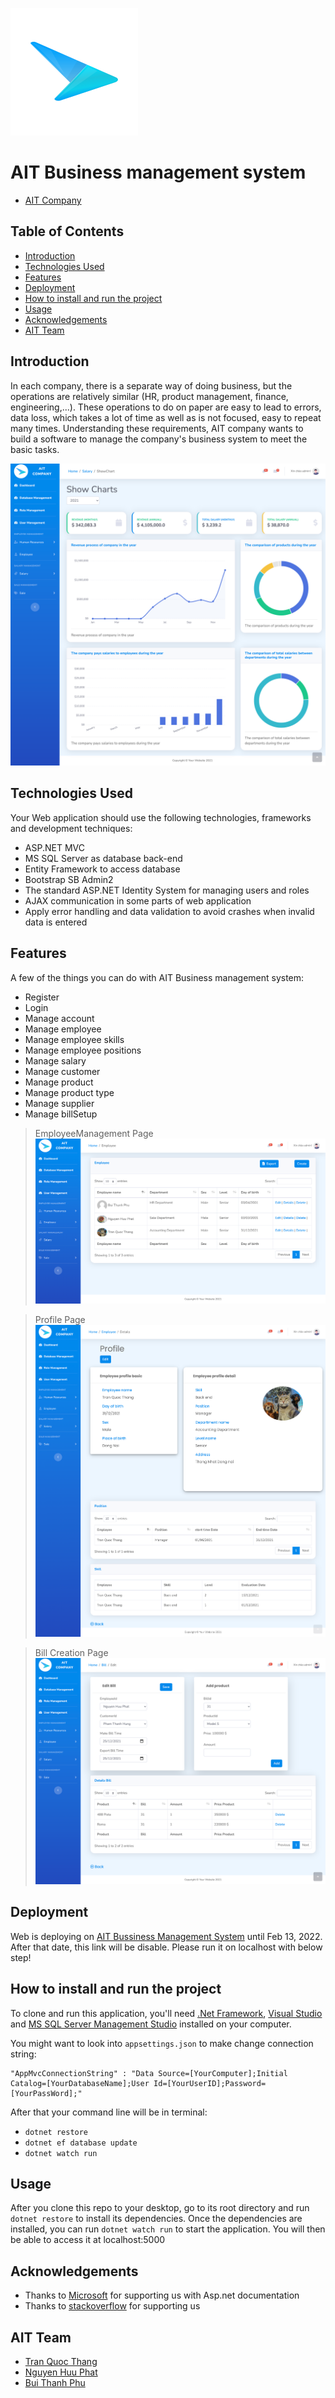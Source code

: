 ![logo](wwwroot/img/logo.svg)  
# AIT Business management system   
- [AIT Company](http://lucasuit-001-site1.etempurl.com/)

## Table of Contents
* [Introduction](#introduction)
* [Technologies Used](#technologies-used)
* [Features](#features)
* [Deployment](#deployment)
* [How to install and run the project](#how-to-install-and-run-the-project)
* [Usage](#usage)
* [Acknowledgements](#acknowledgements)
* [AIT Team](#ait-team)
<!-- * [License](#license) -->


## Introduction
In each company, there is a separate way of doing business, but the operations are relatively similar (HR, product management, finance, engineering,...). These operations to do on paper are easy to lead to errors, data loss, which takes a lot of time as well as is not focused, easy to repeat many times. Understanding these requirements, AIT company wants to build a software to manage the company's business system to meet the basic tasks.


![Dashboard](wwwroot/img/demoPage/dashboard.png)



## Technologies Used
Your Web application should use the following technologies, frameworks and development techniques:

- ASP.NET MVC
- MS SQL Server as database back-end
- Entity Framework to access database
- Bootstrap SB Admin2 
- The standard ASP.NET Identity System for managing users and roles
- AJAX communication in some parts of web application
- Apply error handling and data validation to avoid crashes when invalid data is entered



## Features
A few of the things you can do with AIT Business management system:
- Register
- Login
- Manage account
- Manage employee
- Manage employee skills
- Manage employee positions
- Manage salary
- Manage customer
- Manage product
- Manage product type
- Manage supplier
- Manage billSetup

> EmployeeManagement Page
![EmployeeManagement](wwwroot/img/demoPage/employeeIndex.png)


> Profile Page
![Dashboard](wwwroot/img/demoPage/profile.png)


> Bill Creation Page
![Dashboard](wwwroot/img/demoPage/createBill.png)


## Deployment
Web is deploying on [AIT Bussiness Management System](http://lucasuit-001-site1.etempurl.com/) until Feb 13, 2022. After that date, this link will be disable. 
Please run it on localhost with below step!
## How to install and run the project
To clone and run this application, you'll need [.Net Framework](https://dotnet.microsoft.com/en-us/download/dotnet-framework), [Visual Studio](https://visualstudio.microsoft.com/) and [MS SQL Server Management Studio](https://docs.microsoft.com/en-us/sql/ssms/download-sql-server-management-studio-ssms?view=sql-server-ver15) installed on your computer. 

You might want to look into `appsettings.json` to make change connection string: 
```
"AppMvcConnectionString" : "Data Source=[YourComputer];Initial Catalog=[YourDatabaseName];User Id=[YourUserID];Password=[YourPassWord];"
```


After that your command line will be in terminal:
- `dotnet restore` 
- `dotnet ef database update`
- `dotnet watch run`


## Usage
After you clone this repo to your desktop, go to its root directory and run `dotnet restore` to install its dependencies.
Once the dependencies are installed, you can run `dotnet watch run` to start the application. You will then be able to access it at localhost:5000


## Acknowledgements
- Thanks to [Microsoft](https://www.microsoft.com/vi-vn/) for supporting us with Asp.net documentation
- Thanks to [stackoverflow](https://stackoverflow.com/) for supporting us 


## AIT Team
<!-- [![Tran Quoc Thang](https://avatars.githubusercontent.com/u/64716374?s=400&v=4)](https://github.com/LucasTran-tq) | 
[![Nguyen Huu Phat](https://avatars.githubusercontent.com/u/68334213?v=4)](https://github.com/nguyenhuuphat2001) | 
[![Bui Thanh Phu](https://avatars.githubusercontent.com/u/74527830?v=4)](https://github.com/phubuideptrai) | 
---|--- -->

- [Tran Quoc Thang](https://github.com/LucasTran-tq)
- [Nguyen Huu Phat](https://github.com/nguyenhuuphat2001)
- [Bui Thanh Phu](https://github.com/phubuideptrai)



<!-- Optional -->
<!-- ## License -->
<!-- This project is open source and available under the [... License](). -->

<!-- You don't have to include all sections - just the one's relevant to your project -->
